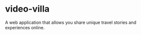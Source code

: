 # video-villa
A web application that allows you share unique travel stories and experiences online.
